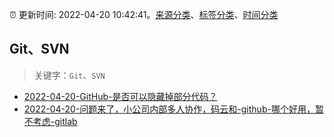 :alarm_clock: 更新时间: 2022-04-20 10:42:41。[来源分类](../README.md)、[标签分类](../TAGS.md)、[时间分类](../TIMELINE.md)

## Git、SVN


> 关键字：`Git`、`SVN`



- [2022-04-20-GitHub-是否可以隐藏掉部分代码？](https://www.v2ex.com/t/848209) 
- [2022-04-20-问题来了，小公司内部多人协作，码云和-github-哪个好用，暂不考虑-gitlab](https://www.v2ex.com/t/848183) 